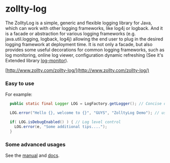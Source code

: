 zollty-log
==========

The ZolltyLog is a simple, generic and flexible logging library for Java, which can work with other logging frameworks, like log4j or logback. And it is a facade or abstraction for various logging frameworks (e.g. java.util.logging, logback, log4j) allowing the end user to plug in the desired logging framework at deployment time. It is not only a facade, but also provides some useful decorations for common logging frameworks, such as log monitoring, online log viewer, configuration dynamic refreshing (See it's Extended library [log-monitor](http://www.zollty.com/log-monitor)).

[http://www.zollty.com/zollty-log/](http://www.zollty.com/zollty-log/)

### Easy to use

For example:

```java
  public static final Logger LOG = LogFactory.getLogger(); // Concise definition

  LOG.error("Hello {}, welcome to {}", "GUYS", "ZolltyLog Demo"); // use placeholder

  if( LOG.isDebugEnabled() ) { // Log level control
    LOG.error(e, "Some additional tips....");
  }
```

###  Some advanced usages

See the [manual](http://blog.zollty.com/b/archive/2014/07/zollty-log-use-manual.html) and [docs](http://www.zollty.com/zollty-log/apidocs/).
